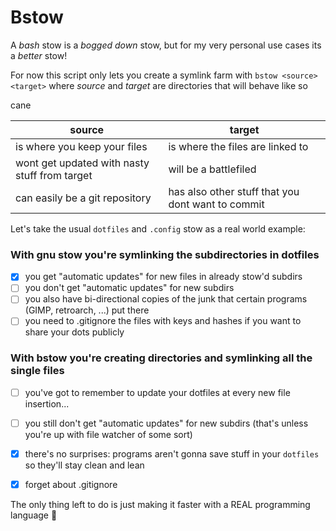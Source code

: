 # Bstow

A _bash_ stow is a _bogged down_ stow, but for my very personal use cases its a _better_ stow!

For now this script only lets you create a symlink farm with `bstow <source> <target>` where _source_ and _target_ are directories that will behave like so

cane

| source                                        | target                                            |
| --------------------------------------------- | ------------------------------------------------- |
| is where you keep your files                  | is where the files are linked to                  |
| wont get updated with nasty stuff from target | will be a battlefiled                             |
| can easily be a git repository                | has also other stuff that you dont want to commit |

Let's take the usual `dotfiles` and `.config` stow as a real world example:

### With gnu stow you're symlinking the subdirectories in dotfiles
- [x] you get "automatic updates" for new files in already stow'd subdirs
- [ ] you don't get "automatic updates" for new subdirs
- [ ] you also have bi-directional copies of the junk that certain programs (GIMP, retroarch, ...) put there
- [ ] you need to .gitignore the files with keys and hashes if you want to share your dots publicly

### With bstow you're creating directories and symlinking all the single files
- [ ] you've got to remember to update your dotfiles at every new file insertion...
- [ ] you still don't get "automatic updates" for new subdirs (that's unless you're up with file watcher of some sort)
- [x] there's no surprises: programs aren't gonna save stuff in your `dotfiles` so they'll stay clean and lean
- [x] forget about .gitignore


The only thing left to do is just making it faster with a REAL programming language 😤
